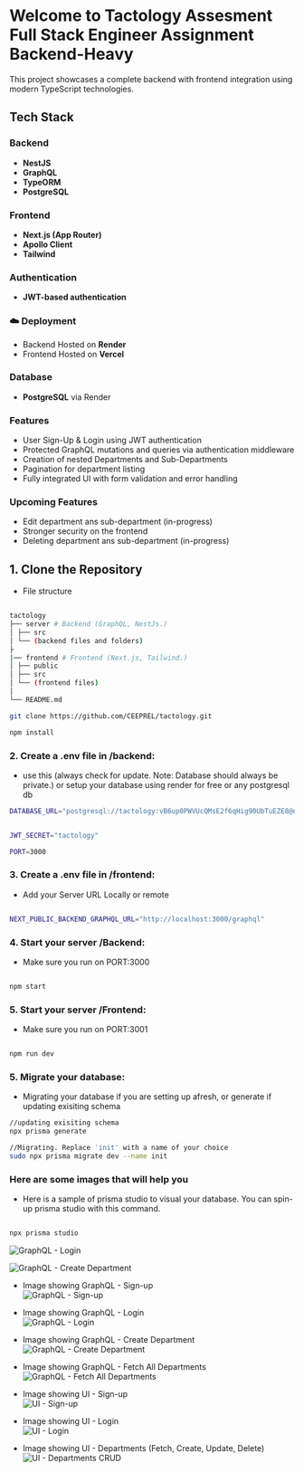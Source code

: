 # Welcome to Tactology Assesment Full Stack Engineer Assignment Backend-Heavy

This project showcases a complete backend with frontend integration using modern TypeScript technologies.

## Tech Stack

### Backend

- **NestJS**
- **GraphQL**
- **TypeORM**
- **PostgreSQL**

### Frontend

- **Next.js (App Router)**
- **Apollo Client**
- **Tailwind**

### Authentication

- **JWT-based authentication**

### ☁️ Deployment

- Backend Hosted on **Render**
- Frontend Hosted on **Vercel**

### Database

- **PostgreSQL** via Render

### Features

- User Sign-Up & Login using JWT authentication
- Protected GraphQL mutations and queries via authentication middleware
- Creation of nested Departments and Sub-Departments
- Pagination for department listing
- Fully integrated UI with form validation and error handling

### Upcoming Features

- Edit department ans sub-department (in-progress)
- Stronger security on the frontend
- Deleting department ans sub-department (in-progress)

## 1. Clone the Repository

- File structure

```bash

tactology
├── server # Backend (GraphQL, NestJs.)
│ ├── src
│ └── (backend files and folders)
├
|── frontend # Frontend (Next.js, Tailwind.)
│ ├── public
│ ├── src
│ └── (frontend files)
│
└── README.md

```

```bash
git clone https://github.com/CEEPREL/tactology.git

npm install

```

### 2. Create a .env file in /backend:

- use this (always check for update. Note: Database should always be private.) or setup your database using render for free or any postgresql db

```bash
DATABASE_URL="postgresql://tactology:vB6up0PWVUcQMsE2f6qHig90UbTuEZE8@dpg-d089fjvgi27c738aqtfg-a.oregon-postgres.render.com/tact_database"


JWT_SECRET="tactology"

PORT=3000
```

### 3. Create a .env file in /frontend:

- Add your Server URL Locally or remote

```bash

NEXT_PUBLIC_BACKEND_GRAPHQL_URL="http://localhost:3000/graphql"

```

### 4. Start your server /Backend:

- Make sure you run on PORT:3000

```bash

npm start

```

### 5. Start your server /Frontend:

- Make sure you run on PORT:3001

```bash

npm run dev

```

### 5. Migrate your database:

- Migrating your database if you are setting up afresh, or generate if updating exisiting schema

```bash
//updating exisiting schema
npx prisma generate

//Migrating. Replace 'init' with a name of your choice
sudo npx prisma migrate dev --name init

```

### Here are some images that will help you

- Here is a sample of prisma studio to visual your database. You can spin-up prisma studio with this command.

```bash

npx prisma studio

```

![GraphQL - Login](https://raw.githubusercontent.com/CEEPREL/tactology/1ca36f28f49db78ca62c0e9a068fff3d74e7c458/frontend/public/Screenshot%202025-05-02%20at%2001.16.36.png)

![GraphQL - Create Department](https://raw.githubusercontent.com/CEEPREL/tactology/1ca36f28f49db78ca62c0e9a068fff3d74e7c458/frontend/public/Screenshot%202025-05-02%20at%2001.16.58.png)

- Image showing GraphQL - Sign-up  
  ![GraphQL - Sign-up](https://raw.githubusercontent.com/CEEPREL/tactology/1ca36f28f49db78ca62c0e9a068fff3d74e7c458/frontend/public/Screenshot%202025-05-02%20at%2001.16.24.png)

- Image showing GraphQL - Login  
  ![GraphQL - Login](https://raw.githubusercontent.com/CEEPREL/tactology/1ca36f28f49db78ca62c0e9a068fff3d74e7c458/frontend/public/Screenshot%202025-05-02%20at%2001.16.16.png)

- Image showing GraphQL - Create Department  
  ![GraphQL - Create Department](https://raw.githubusercontent.com/CEEPREL/tactology/1ca36f28f49db78ca62c0e9a068fff3d74e7c458/frontend/public/Screenshot%202025-05-02%20at%2001.19.26.png)

- Image showing GraphQL - Fetch All Departments  
  ![GraphQL - Fetch All Departments](https://raw.githubusercontent.com/CEEPREL/tactology/1ca36f28f49db78ca62c0e9a068fff3d74e7c458/frontend/public/Screenshot%202025-05-02%20at%2001.20.07.png)

- Image showing UI - Sign-up  
  ![UI - Sign-up](https://raw.githubusercontent.com/CEEPREL/tactology/1ca36f28f49db78ca62c0e9a068fff3d74e7c458/frontend/public/Screenshot%202025-05-02%20at%2001.18.29.png)

- Image showing UI - Login  
  ![UI - Login](https://raw.githubusercontent.com/CEEPREL/tactology/1ca36f28f49db78ca62c0e9a068fff3d74e7c458/frontend/public/Screenshot%202025-05-02%20at%2001.17.32.png)

- Image showing UI - Departments (Fetch, Create, Update, Delete)  
  ![UI - Departments CRUD](https://raw.githubusercontent.com/CEEPREL/tactology/1f0b9338e3e888eb39aa25eaf2be72402b10955f/frontend/public/Screenshot%202025-05-02%20at%2003.21.58.png)
